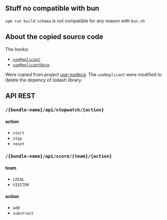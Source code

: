 ## Stuff no compatible with bun

`npm run build:schema` is not compatible for any reason with `bun.sh`

## About the copied source code

The hooks:

- [`useReplicant`](https://github.com/Hoishin/use-nodecg/blob/master/src/use-replicant.ts)
- [`useReplicantOnce`](https://github.com/Hoishin/use-nodecg/blob/master/src/use-replicant-once.ts)

Were copied from project [use-nodecg](https://github.com/Hoishin/use-nodecg). The `useReplicant` were modified to delete the depency of lodash library.

## API REST

### `/{bundle-name}/api/stopwatch/{action}`

#### action

- `start`
- `stop`
- `reset`

### `/{bundle-name}/api/score/{team}/{action}`

#### team

- `LOCAL`
- `VISITOR`

#### action

- `add`
- `substract`
